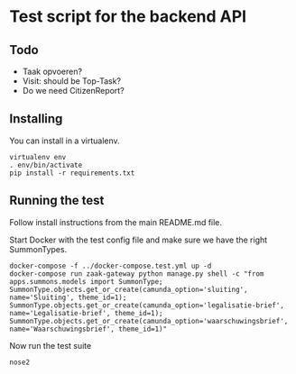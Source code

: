 # Test script for the backend API

## Todo

- Taak opvoeren?
- Visit: should be Top-Task?
- Do we need CitizenReport?

## Installing

You can install in a virtualenv.

```
virtualenv env
. env/bin/activate
pip install -r requirements.txt
```

## Running the test

Follow install instructions from the main README.md file.

Start Docker with the test config file and make sure we have the right SummonTypes.

```shell
docker-compose -f ../docker-compose.test.yml up -d
docker-compose run zaak-gateway python manage.py shell -c "from apps.summons.models import SummonType; SummonType.objects.get_or_create(camunda_option='sluiting', name='Sluiting', theme_id=1); SummonType.objects.get_or_create(camunda_option='legalisatie-brief', name='Legalisatie-brief', theme_id=1); SummonType.objects.get_or_create(camunda_option='waarschuwingsbrief', name='Waarschuwingsbrief', theme_id=1)"
```

Now run the test suite

```
nose2
```
